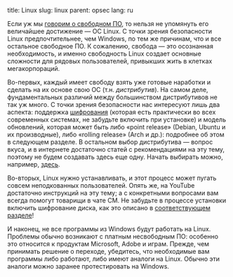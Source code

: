 title: Linux
slug: linux
parent: opsec
lang: ru

Если уж мы [говорим о свободном ПО](/pages/foss.html), то нельзя не упомянуть его величайшее достижение — ОС Linux. С точки зрения безопасности Linux предпочтительнее, чем Windows, по тем же причинам, что и все остальное свободное ПО. К сожалению, свобода — это осознанная необходимость, и именно свободность Linux создает основные сложности для рядовых пользователей, привыкших жить в клетках мегакорпораций.

Во-первых, каждый имеет свободу взять уже готовые наработки и сделать на их основе свою ОС (т.н. *дистрибутив*). На самом деле, фундаментальных различий между большинством дистрибутивов не так уж много. С точки зрения безопасности нас интересуют лишь два аспекта: поддержка [шифрования](/pages/encryption.html) (которая есть практически во всех современных системах, не забудьте включить при установке) и модель обновлений, которая может быть либо «point release» (Debian, Ubuntu и их производные), либо «rolling release» (Arch и др.): подробнее об этом в следующем разделе. В остальном выбор дистрибутива — вопрос вкуса, и в интернете достаточно статей с рекомендациями на эту тему, поэтому не будем создавать здесь еще одну. Начать выбирать можно, например, [здесь](https://distrochooser.de/).

Во-вторых, Linux нужно устанавливать, и этот процесс может пугать совсем неподкованных пользователей. Опять же, на YouTube достаточно инструкций на эту тему; а с конкретными вопросами вам всегда помогут товарищи в чате СМ. Не забудьте в процессе установки включить шифрование диска, как это описано в [соответствующем разделе](/pages/luks.html)!

И наконец, не все программы из Windows будут работать на Linux. Проблемы обычно возникают с платным несвободным ПО: особенно это относится к продуктам Microsoft, Adobe и играм. Прежде, чем принимать решение о переходе, убедитесь, что необходимые вам программы либо работают, либо имеют аналоги на Linux. Обычно эти аналоги можно заранее протестировать на Windows.
